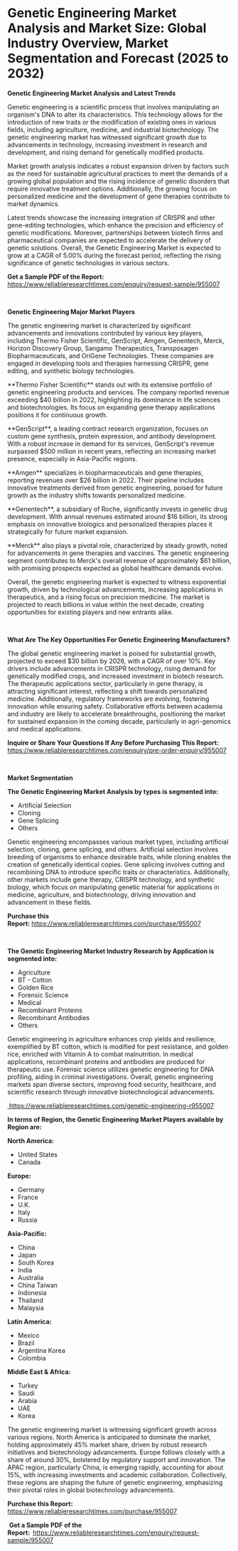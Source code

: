 <p><h1>Genetic Engineering Market Analysis and Market Size: Global Industry Overview, Market Segmentation and Forecast (2025 to 2032)</h1></p><p><strong>Genetic Engineering Market Analysis and Latest Trends</strong></p>
<p><p>Genetic engineering is a scientific process that involves manipulating an organism's DNA to alter its characteristics. This technology allows for the introduction of new traits or the modification of existing ones in various fields, including agriculture, medicine, and industrial biotechnology. The genetic engineering market has witnessed significant growth due to advancements in technology, increasing investment in research and development, and rising demand for genetically modified products.</p><p>Market growth analysis indicates a robust expansion driven by factors such as the need for sustainable agricultural practices to meet the demands of a growing global population and the rising incidence of genetic disorders that require innovative treatment options. Additionally, the growing focus on personalized medicine and the development of gene therapies contribute to market dynamics. </p><p>Latest trends showcase the increasing integration of CRISPR and other gene-editing technologies, which enhance the precision and efficiency of genetic modifications. Moreover, partnerships between biotech firms and pharmaceutical companies are expected to accelerate the delivery of genetic solutions. Overall, the Genetic Engineering Market is expected to grow at a CAGR of 5.00% during the forecast period, reflecting the rising significance of genetic technologies in various sectors.</p></p>
<p><strong>Get a Sample PDF of the Report:&nbsp;</strong> <a href="https://www.reliableresearchtimes.com/enquiry/request-sample/955007?utm_campaign=3006&utm_medium=2&utm_source=Github&utm_content=ia&utm_term=16042025&utm_id=genetic-engineering">https://www.reliableresearchtimes.com/enquiry/request-sample/955007</a></p>
<p>&nbsp;</p>
<p><strong>Genetic Engineering Major Market Players</strong></p>
<p><p>The genetic engineering market is characterized by significant advancements and innovations contributed by various key players, including Thermo Fisher Scientific, GenScript, Amgen, Genentech, Merck, Horizon Discovery Group, Sangamo Therapeutics, Transposagen Biopharmaceuticals, and OriGene Technologies. These companies are engaged in developing tools and therapies harnessing CRISPR, gene editing, and synthetic biology technologies.</p><p>**Thermo Fisher Scientific** stands out with its extensive portfolio of genetic engineering products and services. The company reported revenue exceeding $40 billion in 2022, highlighting its dominance in life sciences and biotechnologies. Its focus on expanding gene therapy applications positions it for continuous growth.</p><p>**GenScript**, a leading contract research organization, focuses on custom gene synthesis, protein expression, and antibody development. With a robust increase in demand for its services, GenScript's revenue surpassed $500 million in recent years, reflecting an increasing market presence, especially in Asia-Pacific regions. </p><p>**Amgen** specializes in biopharmaceuticals and gene therapies, reporting revenues over $26 billion in 2022. Their pipeline includes innovative treatments derived from genetic engineering, poised for future growth as the industry shifts towards personalized medicine.</p><p>**Genentech**, a subsidiary of Roche, significantly invests in genetic drug development. With annual revenues estimated around $16 billion, its strong emphasis on innovative biologics and personalized therapies places it strategically for future market expansion.</p><p>**Merck** also plays a pivotal role, characterized by steady growth, noted for advancements in gene therapies and vaccines. The genetic engineering segment contributes to Merck's overall revenue of approximately $61 billion, with promising prospects expected as global healthcare demands evolve.</p><p>Overall, the genetic engineering market is expected to witness exponential growth, driven by technological advancements, increasing applications in therapeutics, and a rising focus on precision medicine. The market is projected to reach billions in value within the next decade, creating opportunities for existing players and new entrants alike.</p></p>
<p>&nbsp;</p>
<p><strong>What Are The Key Opportunities For Genetic Engineering Manufacturers?</strong></p>
<p><p>The global genetic engineering market is poised for substantial growth, projected to exceed $30 billion by 2026, with a CAGR of over 10%. Key drivers include advancements in CRISPR technology, rising demand for genetically modified crops, and increased investment in biotech research. The therapeutic applications sector, particularly in gene therapy, is attracting significant interest, reflecting a shift towards personalized medicine. Additionally, regulatory frameworks are evolving, fostering innovation while ensuring safety. Collaborative efforts between academia and industry are likely to accelerate breakthroughs, positioning the market for sustained expansion in the coming decade, particularly in agri-genomics and medical applications.</p></p>
<p><strong>Inquire or Share Your Questions If Any Before Purchasing This Report:</strong> <a href="https://www.reliableresearchtimes.com/enquiry/pre-order-enquiry/955007?utm_campaign=3006&utm_medium=2&utm_source=Github&utm_content=ia&utm_term=16042025&utm_id=genetic-engineering">https://www.reliableresearchtimes.com/enquiry/pre-order-enquiry/955007</a></p>
<p>&nbsp;</p>
<p><strong>Market Segmentation</strong></p>
<p><strong>The Genetic Engineering Market Analysis by types is segmented into:</strong></p>
<p><ul><li>Artificial Selection</li><li>Cloning</li><li>Gene Splicing</li><li>Others</li></ul></p>
<p><p>Genetic engineering encompasses various market types, including artificial selection, cloning, gene splicing, and others. Artificial selection involves breeding of organisms to enhance desirable traits, while cloning enables the creation of genetically identical copies. Gene splicing involves cutting and recombining DNA to introduce specific traits or characteristics. Additionally, other markets include gene therapy, CRISPR technology, and synthetic biology, which focus on manipulating genetic material for applications in medicine, agriculture, and biotechnology, driving innovation and advancement in these fields.</p></p>
<p><strong>Purchase this Report:&nbsp;</strong><a href="https://www.reliableresearchtimes.com/purchase/955007?utm_campaign=3006&utm_medium=2&utm_source=Github&utm_content=ia&utm_term=16042025&utm_id=genetic-engineering">https://www.reliableresearchtimes.com/purchase/955007</a></p>
<p>&nbsp;</p>
<p><strong>The Genetic Engineering Market Industry Research by Application is segmented into:</strong></p>
<p><ul><li>Agriculture</li><li>BT - Cotton</li><li>Golden Rice</li><li>Forensic Science</li><li>Medical</li><li>Recombinant Proteins</li><li>Recombinant Antibodies</li><li>Others</li></ul></p>
<p><p>Genetic engineering in agriculture enhances crop yields and resilience, exemplified by BT cotton, which is modified for pest resistance, and golden rice, enriched with Vitamin A to combat malnutrition. In medical applications, recombinant proteins and antibodies are produced for therapeutic use. Forensic science utilizes genetic engineering for DNA profiling, aiding in criminal investigations. Overall, genetic engineering markets span diverse sectors, improving food security, healthcare, and scientific research through innovative biotechnological advancements.</p></p>
<p><a href="https://www.reliableresearchtimes.com/genetic-engineering-r955007?utm_campaign=3006&utm_medium=2&utm_source=Github&utm_content=ia&utm_term=16042025&utm_id=genetic-engineering">&nbsp;https://www.reliableresearchtimes.com/genetic-engineering-r955007</a></p>
<p><strong>In terms of Region, the Genetic Engineering Market Players available by Region are:</strong></p>
<p>
    <p> <strong> North America: </strong>
        <ul>
            <li>United States</li>
            <li>Canada</li>
        </ul>
        </p> 
    <p> <strong> Europe: </strong>
        <ul>
            <li>Germany</li>
            <li>France</li>
            <li>U.K.</li>
            <li>Italy</li>
            <li>Russia</li>
        </ul>
        </p> 
    <p> <strong> Asia-Pacific: </strong>
        <ul>
            <li>China</li>
            <li>Japan</li>
            <li>South Korea</li>
            <li>India</li>
            <li>Australia</li>
            <li>China Taiwan</li>
            <li>Indonesia</li>
            <li>Thailand</li>
            <li>Malaysia</li>
        </ul>
        </p> 
    <p> <strong> Latin America: </strong>
        <ul>
            <li>Mexico</li>
            <li>Brazil</li>
            <li>Argentina Korea</li>
            <li>Colombia</li>
        </ul>
        </p> 
    <p> <strong> Middle East & Africa: </strong>
        <ul>
            <li>Turkey</li>
            <li>Saudi</li>
            <li>Arabia</li>
            <li>UAE</li>
            <li>Korea</li>
        </ul>
    </p>
    </p>
<p><p>The genetic engineering market is witnessing significant growth across various regions. North America is anticipated to dominate the market, holding approximately 45% market share, driven by robust research initiatives and biotechnology advancements. Europe follows closely with a share of around 30%, bolstered by regulatory support and innovation. The APAC region, particularly China, is emerging rapidly, accounting for about 15%, with increasing investments and academic collaboration. Collectively, these regions are shaping the future of genetic engineering, emphasizing their pivotal roles in global biotechnology advancements.</p></p>
<p><strong>Purchase this Report: </strong><a href="https://www.reliableresearchtimes.com/purchase/955007?utm_campaign=3006&utm_medium=2&utm_source=Github&utm_content=ia&utm_term=16042025&utm_id=genetic-engineering">https://www.reliableresearchtimes.com/purchase/955007</a></p>
<p>&nbsp;<strong>Get a Sample PDF of the Report:&nbsp;&nbsp;</strong><a href="https://www.reliableresearchtimes.com/enquiry/request-sample/955007?utm_campaign=3006&utm_medium=2&utm_source=Github&utm_content=ia&utm_term=16042025&utm_id=genetic-engineering">https://www.reliableresearchtimes.com/enquiry/request-sample/955007</a></p>
<p><strong></strong></p>
<p><p></p><p></p><p></p></p>